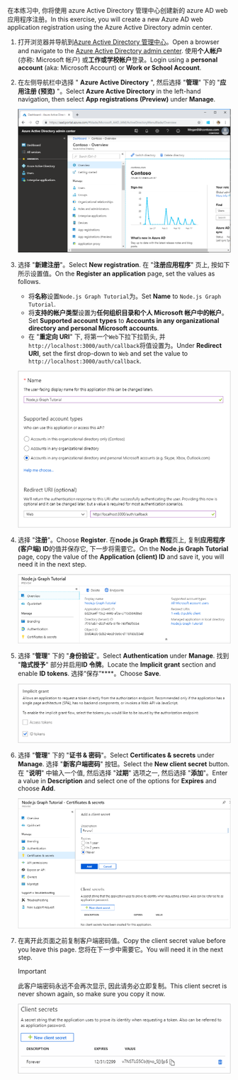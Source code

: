 <!-- markdownlint-disable MD002 MD041 -->

<span data-ttu-id="4a8e7-101">在本练习中, 你将使用 azure Active Directory 管理中心创建新的 azure AD web 应用程序注册。</span><span class="sxs-lookup"><span data-stu-id="4a8e7-101">In this exercise, you will create a new Azure AD web application registration using the Azure Active Directory admin center.</span></span>

1. <span data-ttu-id="4a8e7-102">打开浏览器并导航到[Azure Active Directory 管理中心](https://aad.portal.azure.com)。</span><span class="sxs-lookup"><span data-stu-id="4a8e7-102">Open a browser and navigate to the [Azure Active Directory admin center](https://aad.portal.azure.com).</span></span> <span data-ttu-id="4a8e7-103">使用**个人帐户**(亦称: Microsoft 帐户) 或**工作或学校帐户**登录。</span><span class="sxs-lookup"><span data-stu-id="4a8e7-103">Login using a **personal account** (aka: Microsoft Account) or **Work or School Account**.</span></span>

1. <span data-ttu-id="4a8e7-104">在左侧导航栏中选择 " **Azure Active Directory** ", 然后选择 "**管理**" 下的 "**应用注册 (预览)** "。</span><span class="sxs-lookup"><span data-stu-id="4a8e7-104">Select **Azure Active Directory** in the left-hand navigation, then select **App registrations (Preview)** under **Manage**.</span></span>

    ![<span data-ttu-id="4a8e7-105">应用注册的屏幕截图</span><span class="sxs-lookup"><span data-stu-id="4a8e7-105">A screenshot of the App registrations</span></span> ](./images/aad-portal-app-registrations.png)

1. <span data-ttu-id="4a8e7-106">选择 "**新建注册**"。</span><span class="sxs-lookup"><span data-stu-id="4a8e7-106">Select **New registration**.</span></span> <span data-ttu-id="4a8e7-107">在 "**注册应用程序**" 页上, 按如下所示设置值。</span><span class="sxs-lookup"><span data-stu-id="4a8e7-107">On the **Register an application** page, set the values as follows.</span></span>

    - <span data-ttu-id="4a8e7-108">将**名称**设置`Node.js Graph Tutorial`为。</span><span class="sxs-lookup"><span data-stu-id="4a8e7-108">Set **Name** to `Node.js Graph Tutorial`.</span></span>
    - <span data-ttu-id="4a8e7-109">将**支持的帐户类型**设置为**任何组织目录和个人 Microsoft 帐户中的帐户**。</span><span class="sxs-lookup"><span data-stu-id="4a8e7-109">Set **Supported account types** to **Accounts in any organizational directory and personal Microsoft accounts**.</span></span>
    - <span data-ttu-id="4a8e7-110">在 "**重定向 URI**" 下, 将第一个`Web`下拉下拉箭头, 并`http://localhost:3000/auth/callback`将值设置为。</span><span class="sxs-lookup"><span data-stu-id="4a8e7-110">Under **Redirect URI**, set the first drop-down to `Web` and set the value to `http://localhost:3000/auth/callback`.</span></span>

    !["注册应用程序" 页的屏幕截图](./images/aad-register-an-app.png)

1. <span data-ttu-id="4a8e7-112">选择 "**注册**"。</span><span class="sxs-lookup"><span data-stu-id="4a8e7-112">Choose **Register**.</span></span> <span data-ttu-id="4a8e7-113">在**node.js Graph 教程**页上, 复制**应用程序 (客户端) ID**的值并保存它, 下一步将需要它。</span><span class="sxs-lookup"><span data-stu-id="4a8e7-113">On the **Node.js Graph Tutorial** page, copy the value of the **Application (client) ID** and save it, you will need it in the next step.</span></span>

    ![新应用注册的应用程序 ID 的屏幕截图](./images/aad-application-id.png)

1. <span data-ttu-id="4a8e7-115">选择 "**管理**" 下的 "**身份验证**"。</span><span class="sxs-lookup"><span data-stu-id="4a8e7-115">Select **Authentication** under **Manage**.</span></span> <span data-ttu-id="4a8e7-116">找到 "**隐式授予**" 部分并启用**ID 令牌**。</span><span class="sxs-lookup"><span data-stu-id="4a8e7-116">Locate the **Implicit grant** section and enable **ID tokens**.</span></span> <span data-ttu-id="4a8e7-117">选择“保存”\*\*\*\*。</span><span class="sxs-lookup"><span data-stu-id="4a8e7-117">Choose **Save**.</span></span>

    ![隐式 grant 部分的屏幕截图](./images/aad-implicit-grant.png)

1. <span data-ttu-id="4a8e7-119">选择 "**管理**" 下的 "**证书 & 密码**"。</span><span class="sxs-lookup"><span data-stu-id="4a8e7-119">Select **Certificates & secrets** under **Manage**.</span></span> <span data-ttu-id="4a8e7-120">选择 "**新客户端密码**" 按钮。</span><span class="sxs-lookup"><span data-stu-id="4a8e7-120">Select the **New client secret** button.</span></span> <span data-ttu-id="4a8e7-121">在 "**说明**" 中输入一个值, 然后选择 "**过期**" 选项之一, 然后选择 "**添加**"。</span><span class="sxs-lookup"><span data-stu-id="4a8e7-121">Enter a value in **Description** and select one of the options for **Expires** and choose **Add**.</span></span>

    !["添加客户端密码" 对话框的屏幕截图](./images/aad-new-client-secret.png)

1. <span data-ttu-id="4a8e7-123">在离开此页面之前复制客户端密码值。</span><span class="sxs-lookup"><span data-stu-id="4a8e7-123">Copy the client secret value before you leave this page.</span></span> <span data-ttu-id="4a8e7-124">您将在下一步中需要它。</span><span class="sxs-lookup"><span data-stu-id="4a8e7-124">You will need it in the next step.</span></span>

    > [!IMPORTANT]
    > <span data-ttu-id="4a8e7-125">此客户端密码永远不会再次显示, 因此请务必立即复制。</span><span class="sxs-lookup"><span data-stu-id="4a8e7-125">This client secret is never shown again, so make sure you copy it now.</span></span>

    ![新添加的客户端密码的屏幕截图](./images/aad-copy-client-secret.png)
